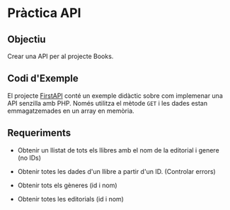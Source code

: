 # Pràctica API

## Objectiu
Crear una API per al projecte Books.

## Codi d'Exemple

El projecte [FirstAPI](./FirstAPI) conté un exemple didàctic sobre com implemenar una API senzilla amb PHP. Només utilitza el mètode `GET` i les dades estan emmagatzemades en un array en memòria.

## Requeriments

* Obtenir un llistat de tots els llibres amb el nom de la editorial i genere (no IDs)

* Obtenir totes les dades d'un llibre a partir d'un ID. (Controlar errors)

* Obtenir tots els gèneres (id i nom)

* Obtenir totes les editorials (id i nom)